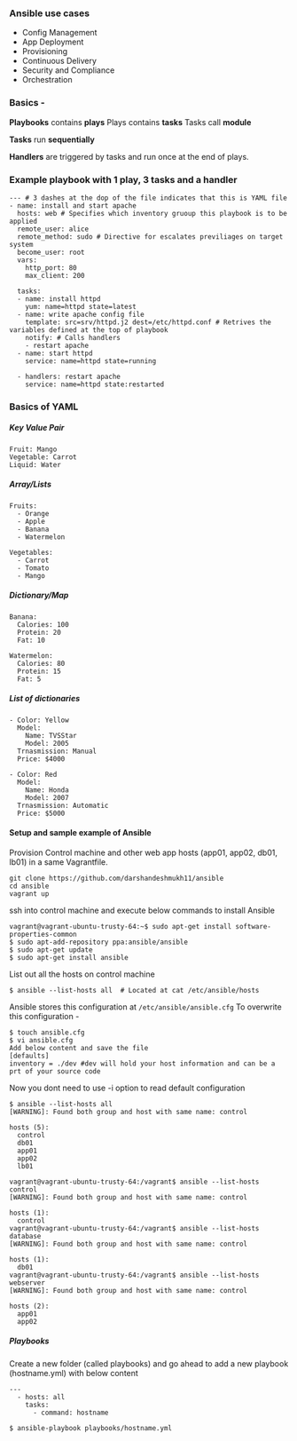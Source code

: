 ### Ansible use cases
- Config Management
- App Deployment
- Provisioning
- Continuous Delivery
- Security and Compliance
- Orchestration

### Basics - 
**Playbooks** contains **plays**
Plays contains **tasks**
Tasks call **module**

**Tasks** run **sequentially**

**Handlers** are triggered by tasks and run once at the end of plays.

### Example playbook with 1 play, 3 tasks and a handler
```
--- # 3 dashes at the dop of the file indicates that this is YAML file
- name: install and start apache 
  hosts: web # Specifies which inventory gruoup this playbook is to be applied
  remote_user: alice
  remote_method: sudo # Directive for escalates previliages on target system
  become_user: root
  vars:
    http_port: 80
    max_client: 200
  
  tasks:
  - name: install httpd
    yum: name=httpd state=latest
  - name: write apache config file
    template: src=srv/httpd.j2 dest=/etc/httpd.conf # Retrives the variables defined at the top of playbook
    notify: # Calls handlers
    - restart apache
  - name: start httpd
    service: name=httpd state=running
  
  - handlers: restart apache
    service: name=httpd state:restarted
```



### Basics of YAML
##### Key Value Pair

```
Fruit: Mango
Vegetable: Carrot
Liquid: Water
```


##### Array/Lists
```
Fruits:
  - Orange
  - Apple
  - Banana
  - Watermelon

Vegetables:
  - Carrot
  - Tomato
  - Mango
```  

##### Dictionary/Map
```
Banana:
  Calories: 100
  Protein: 20
  Fat: 10

Watermelon:
  Calories: 80
  Protein: 15
  Fat: 5
```  

##### List of dictionaries
```
- Color: Yellow
  Model:
    Name: TVSStar
    Model: 2005
  Trnasmission: Manual
  Price: $4000
    
- Color: Red
  Model:
    Name: Honda
    Model: 2007
  Trnasmission: Automatic
  Price: $5000    
  ```
  #### Setup and sample example of Ansible
  Provision Control machine and other web app hosts (app01, app02, db01, lb01) in a same Vagrantfile. 
  ```
  git clone https://github.com/darshandeshmukh11/ansible
  cd ansible
  vagrant up
  ```
  ssh into control machine and execute below commands to install Ansible
  ```
  vagrant@vagrant-ubuntu-trusty-64:~$ sudo apt-get install software-properties-common
  $ sudo apt-add-repository ppa:ansible/ansible
  $ sudo apt-get update
  $ sudo apt-get install ansible
  ```
  
  List out all the hosts on control machine
  ```
  $ ansible --list-hosts all  # Located at cat /etc/ansible/hosts
  ```
  Ansible stores this configuration at ```/etc/ansible/ansible.cfg``` 
  To overwrite this configuration - 
  ```
  $ touch ansible.cfg
  $ vi ansible.cfg
  Add below content and save the file 
  [defaults]
  inventory = ./dev #dev will hold your host information and can be a prt of your source code
  ```
  Now you dont need to use -i option to read default configuration
  ```
  $ ansible --list-hosts all
  [WARNING]: Found both group and host with same name: control

  hosts (5):
    control
    db01
    app01
    app02
    lb01
 
  vagrant@vagrant-ubuntu-trusty-64:/vagrant$ ansible --list-hosts control
  [WARNING]: Found both group and host with same name: control

  hosts (1):
    control
 vagrant@vagrant-ubuntu-trusty-64:/vagrant$ ansible --list-hosts database
 [WARNING]: Found both group and host with same name: control

  hosts (1):
    db01
 vagrant@vagrant-ubuntu-trusty-64:/vagrant$ ansible --list-hosts webserver
 [WARNING]: Found both group and host with same name: control

  hosts (2):
    app01
    app02
``` 
##### Playbooks
Create a new folder (called playbooks) and go ahead to add a new playbook (hostname.yml) with below content 
```
---
  - hosts: all
    tasks:
      - command: hostname

$ ansible-playbook playbooks/hostname.yml
```
